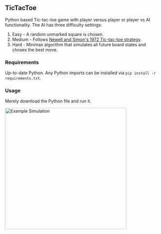 ## TicTacToe

Python based Tic-tac-toe game with player versus player or player vs AI functionality. The AI has three difficulty settings:
1. Easy - A random unmarked square is chosen.
2. Medium - Follows [Newell and Simon's 1972 Tic-tac-toe strategy](https://en.wikipedia.org/wiki/Tic-tac-toe).
3. Hard - Minimax algorithm that simulates all future board states and choses the best move.

### Requirements

Up-to-date Python. Any Python imports can be installed via ```pip install -r requirements.txt```.

### Usage

Merely download the Python file and run it.

<div style="display": flex; align-items: center;">
  <img src="https://github.com/JoeFaroh/Tic-tac-toe/ExampleSimulation.gif"
       height="400" width="400" alt="Example Simulation">
</div>
